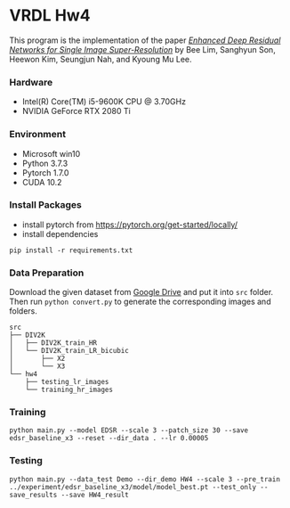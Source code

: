 VRDL Hw4
===
This program is the implementation of the paper *[Enhanced Deep Residual Networks for Single Image Super-Resolution](https://openaccess.thecvf.com/content_cvpr_2017_workshops/w12/papers/Lim_Enhanced_Deep_Residual_CVPR_2017_paper.pdf)* by Bee Lim, Sanghyun Son, Heewon Kim, Seungjun Nah, and Kyoung Mu Lee.

### Hardware
- Intel(R) Core(TM) i5-9600K CPU @ 3.70GHz
- NVIDIA GeForce RTX 2080 Ti

### Environment
- Microsoft win10
- Python 3.7.3
- Pytorch 1.7.0
- CUDA 10.2

### Install Packages
- install pytorch from https://pytorch.org/get-started/locally/
- install dependencies
```
pip install -r requirements.txt
```

### Data Preparation
Download the given dataset from [Google Drive](https://drive.google.com/drive/u/3/folders/1H-sIY7zj42Fex1ZjxxSC3PV1pK4Mij6x) and put it into `src` folder. Then run `python convert.py` to generate the corresponding images and folders.
```
src
├── DIV2K
│   ├── DIV2K_train_HR
│   └── DIV2K_train_LR_bicubic
│       ├── X2
│       └── X3
└── hw4
    ├── testing_lr_images
    └── training_hr_images
```
### Training
```
python main.py --model EDSR --scale 3 --patch_size 30 --save edsr_baseline_x3 --reset --dir_data . --lr 0.00005
```

### Testing
```
python main.py --data_test Demo --dir_demo HW4 --scale 3 --pre_train ../experiment/edsr_baseline_x3/model/model_best.pt --test_only --save_results --save HW4_result
```
